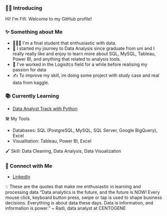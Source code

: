 ### 🙌🏻 Introducing

Hi! I'm Fifi. Welcome to my GitHub profile! 

### ✨ Something about Me
* 🙋🏻‍♀️ I'm a final student that enthusiastic with data. 
* 📝 I started my journey to Data Analysis since graduate from uni and I really really like and enjoy to learn more about SQL, MySQL, Tableau, Power BI, and anything that related to analysis tools.
* 🚚 I've worked in the Logisitcs field for a while before realising my passion for data
* ✍️ To improve my skill, im doing some project with study case and real data from kaggle. 

### 📚 Currently Learning
* [Data Analyst Track with Python](https://www.datacamp.com/tracks/data-analyst-with-python)

🛠️ My Tools
* Databases: SQL (PostgreSQL, MySQL, SQL Server, Google BigQuery), Excel
* Visualitation: Tableau, Power BI, Excel
    
🖌 Skill: Data Cleaning, Data Analysis, Data Visualization

### 🤝 Connect with Me
- [LinkedIn](https://www.linkedin.com/in/fifinatalia)

💡 These are the quotes that make me enthusiastic in learning and processing data
“Data analytics is the future, and the future is NOW! Every mouse click, keyboard button press, swipe or tap is used to shape business decisions. Everything is about data these days. Data is information, and information is power.”
~ Radi, data analyst at CENTOGENE

